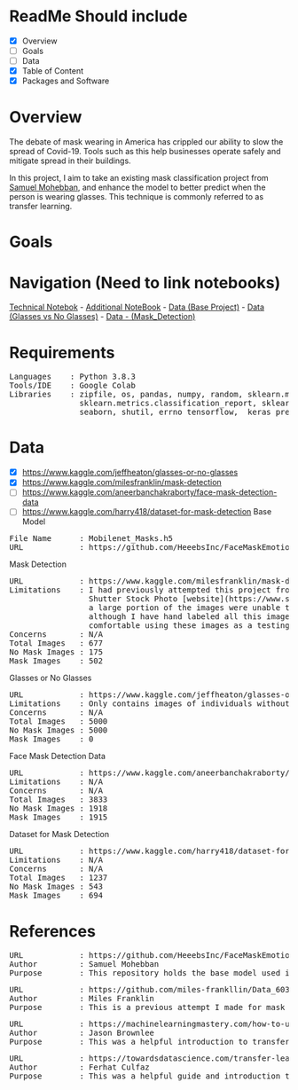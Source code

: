 # ReadMe Should include
- [x] Overview
- [ ] Goals
- [ ] Data
- [x] Table of Content
- [x] Packages and Software

# Overview
The debate of mask wearing in America has crippled our ability to slow the spread of Covid-19. Tools such as this help businesses operate safely and mitigate spread in their buildings.

In this project, I aim to take an existing mask classification project from [Samuel Mohebban](https://github.com/HeeebsInc/FaceMaskEmotionDetection), and enhance the model to better predict when the person is wearing glasses. This technique is commonly referred to as transfer learning.

# Goals

# Navigation (Need to link notebooks)

[Technical Notebok]() -
[Additional NoteBook]() -
[Data (Base Project)]() - 
[Data (Glasses vs No Glasses)]() - 
[Data - (Mask_Detection)]()

# Requirements
<pre>
Languages    : Python 3.8.3
Tools/IDE    : Google Colab
Libraries    : zipfile, os, pandas, numpy, random, sklearn.model_selection.train_test_split,
               sklearn.metrics.classification_report, sklearn.metrics.confusion_matrix,
               seaborn, shutil, errno tensorflow,  keras_preprocessing.image.ImageDataGenerator
</pre>

# Data
- [x] https://www.kaggle.com/jeffheaton/glasses-or-no-glasses
- [x] https://www.kaggle.com/milesfranklin/mask-detection
- [ ] https://www.kaggle.com/aneerbanchakraborty/face-mask-detection-data
- [ ] https://www.kaggle.com/harry418/dataset-for-mask-detection
Base Model
<pre>
File Name      : Mobilenet_Masks.h5
URL            : https://github.com/HeeebsInc/FaceMaskEmotionDetection/blob/master/ModelWeights/Mobilenet_Masks.h5
</pre>

Mask Detection
<pre>
URL            : https://www.kaggle.com/milesfranklin/mask-detection
Limitations    : I had previously attempted this project from scratch and scraped the 
                 Shutter Stock Photo [website](https://www.shutterstock.com). Unfortunately,
                 a large portion of the images were unable to be uploaded to be Kaggle,
                 although I have hand labeled all this images from this set and I am 
                 comfortable using these images as a testing set.
Concerns       : N/A
Total Images   : 677
No Mask Images : 175
Mask Images    : 502
</pre>

Glasses or No Glasses
<pre>
URL            : https://www.kaggle.com/jeffheaton/glasses-or-no-glasses
Limitations    : Only contains images of individuals without a mask.
Concerns       : N/A
Total Images   : 5000
No Mask Images : 5000
Mask Images    : 0
</pre>

Face Mask Detection Data
<pre>
URL            : https://www.kaggle.com/aneerbanchakraborty/face-mask-detection-data
Limitations    : N/A
Concerns       : N/A
Total Images   : 3833
No Mask Images : 1918
Mask Images    : 1915
</pre>

Dataset for Mask Detection
<pre>
URL            : https://www.kaggle.com/harry418/dataset-for-mask-detection
Limitations    : N/A
Concerns       : N/A
Total Images   : 1237
No Mask Images : 543
Mask Images    : 694
</pre>



# References

<pre>
URL            : https://github.com/HeeebsInc/FaceMaskEmotionDetection
Author         : Samuel Mohebban
Purpose        : This repository holds the base model used in the transfer learning process.
</pre>
<pre>
URL            : https://github.com/miles-frankllin/Data_603/blob/main/Mask_Classification_CNN.ipynb
Author         : Miles Franklin
Purpose        : This is a previous attempt I made for mask classification before learning about transfer learning. I used this for refernce code and syntax.
</pre>
<pre>
URL            : https://machinelearningmastery.com/how-to-use-transfer-learning-when-developing-convolutional-neural-network-models/
Author         : Jason Brownlee
Purpose        : This was a helpful introduction to transfer learning and understanding how network types of different layers work.
</pre>
<pre>
URL            : https://towardsdatascience.com/transfer-learning-using-mobilenet-and-keras-c75daf7ff299
Author         : Ferhat Culfaz
Purpose        : This was a helpful guide and introduction to transfer learning.
</pre>
